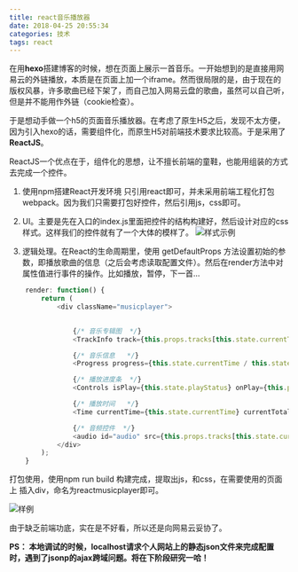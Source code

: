 ```yaml
---
title: react音乐播放器
date: 2018-04-25 20:55:34
categories: 技术
tags: react
---
```


在用**hexo**搭建博客的时候，想在页面上展示一首音乐。一开始想到的是直接用网易云的外链播放，本质是在页面上加一个iframe。然而很局限的是，由于现在的版权风暴，许多歌曲已经下架了，而自己加入网易云盘的歌曲，虽然可以自己听，但是并不能用作外链（cookie检查）。

于是想动手做一个h5的页面音乐播放器。在考虑了原生H5之后，发现不太方便，因为引入hexo的话，需要组件化，而原生H5对前端技术要求比较高。于是采用了**ReactJS**。

ReactJS一个优点在于，组件化的思想，让不擅长前端的童鞋，也能用组装的方式去完成一个控件。

 1. 使用npm搭建React开发环境
 只引用react即可，并未采用前端工程化打包webpack。因为我们只需要打包好控件，然后引用js，css即可。

 2. UI。主要是先在入口的index.js里面把控件的结构构建好，然后设计对应的css样式。这样我们的控件就有了一个大体的模样了。
![样式示例][1]
 
 3. 逻辑处理。在React的生命周期里，使用 getDefaultProps 方法设置初始的参数，即播放歌曲的信息（之后会考虑读取配置文件）。然后在render方法中对属性值进行事件的操作。比如播放，暂停，下一首...

```javascript
	render: function() {		
		return (
			<div className="musicplayer">
							

				{/* 音乐专辑图  */}
				<TrackInfo track={this.props.tracks[this.state.currentTrackIndex]} />

				{/* 音乐信息   */}
				<Progress progress={this.state.currentTime / this.state.currentTotalTime * 100 + '%'} />

				{/* 播放进度条  */}
				<Controls isPlay={this.state.playStatus} onPlay={this.play} onPrevious={this.previous} onNext={this.next} />

				{/* 播放时间   */}
				<Time currentTime={this.state.currentTime} currentTotalTime={this.state.currentTotalTime} />

				{/* 音频控件  */}
				<audio id="audio" src={this.props.tracks[this.state.currentTrackIndex].mp3Url}></audio>
			</div>
		);
	}
```

 打包使用，使用npm run build 构建完成，提取出js，和css，在需要使用的页面上 插入div，命名为reactmusicplayer即可。
 
 ![样例][2]
 
由于缺乏前端功底，实在是不好看，所以还是向网易云妥协了。

**PS： 本地调试的时候，localhost请求个人网站上的静态json文件来完成配置时，遇到了jsonp的ajax跨域问题。将在下阶段研究一哈！**
 

 

 


  [1]: https://blog.felixplanet.cn/images/sample/reactpic1.png
  [2]: https://blog.felixplanet.cn/images/sample/reactpic2.png